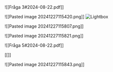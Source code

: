 ![[Fråga 3#2024-08-22.pdf]]

![[Pasted image 20241227115420.png]]
![Lightbox](https://media.geeksforgeeks.org/wp-content/uploads/20220818183806/s15.png)


![[Pasted image 20241227115807.png]]


![[Pasted image 20241227115821.png]]

![[Fråga 5#2024-08-22.pdf]]

[[]]

![[Pasted image 20241227115843.png]]